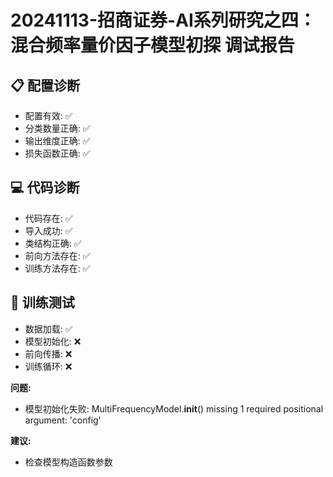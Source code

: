 # 20241113-招商证券-AI系列研究之四：混合频率量价因子模型初探 调试报告

## 📋 配置诊断
- 配置有效: ✅
- 分类数量正确: ✅
- 输出维度正确: ✅
- 损失函数正确: ✅

## 💻 代码诊断
- 代码存在: ✅
- 导入成功: ✅
- 类结构正确: ✅
- 前向方法存在: ✅
- 训练方法存在: ✅

## 🏃 训练测试
- 数据加载: ✅
- 模型初始化: ❌
- 前向传播: ❌
- 训练循环: ❌

**问题:**
- 模型初始化失败: MultiFrequencyModel.__init__() missing 1 required positional argument: 'config'

**建议:**
- 检查模型构造函数参数